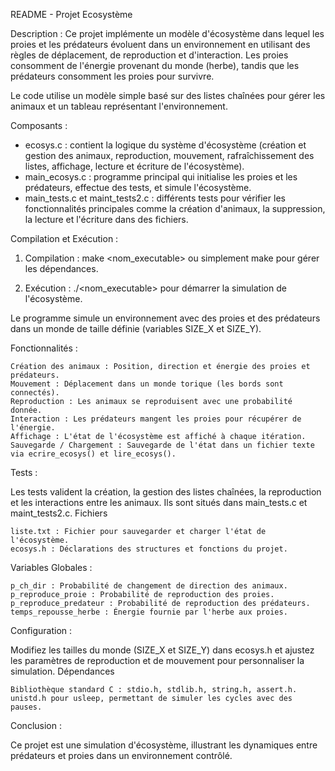 README - Projet Ecosystème

Description :
Ce projet implémente un modèle d'écosystème dans lequel les proies et les prédateurs évoluent dans un environnement en utilisant des règles de déplacement, de reproduction et d'interaction. Les proies consomment de l'énergie provenant du monde (herbe), tandis que les prédateurs consomment les proies pour survivre.

  Le code utilise un modèle simple basé sur des listes chaînées pour gérer les animaux et un tableau représentant l'environnement.

Composants :
  - ecosys.c : contient la logique du système d'écosystème (création et gestion des animaux, reproduction, mouvement, rafraîchissement des listes, affichage, lecture et écriture de l'écosystème).
  - main_ecosys.c : programme principal qui initialise les proies et les prédateurs, effectue des tests, et simule l'écosystème.
  - main_tests.c et maint_tests2.c : différents tests pour vérifier les fonctionnalités principales comme la création d'animaux, la suppression, la lecture et l'écriture dans des fichiers.

Compilation et Exécution :
1. Compilation : make <nom_executable> ou simplement make pour gérer les dépendances. 

2. Exécution : ./<nom_executable> pour démarrer la simulation de l'écosystème.

Le programme simule un environnement avec des proies et des prédateurs dans un monde de taille définie (variables SIZE_X et SIZE_Y).

Fonctionnalités :

    Création des animaux : Position, direction et énergie des proies et prédateurs.
    Mouvement : Déplacement dans un monde torique (les bords sont connectés).
    Reproduction : Les animaux se reproduisent avec une probabilité donnée.
    Interaction : Les prédateurs mangent les proies pour récupérer de l'énergie.
    Affichage : L'état de l'écosystème est affiché à chaque itération.
    Sauvegarde / Chargement : Sauvegarde de l'état dans un fichier texte via ecrire_ecosys() et lire_ecosys().


Tests : 

Les tests valident la création, la gestion des listes chaînées, la reproduction et les interactions entre les animaux. Ils sont situés dans main_tests.c et maint_tests2.c.
Fichiers

    liste.txt : Fichier pour sauvegarder et charger l'état de l'écosystème.
    ecosys.h : Déclarations des structures et fonctions du projet.


Variables Globales :

    p_ch_dir : Probabilité de changement de direction des animaux.
    p_reproduce_proie : Probabilité de reproduction des proies.
    p_reproduce_predateur : Probabilité de reproduction des prédateurs.
    temps_repousse_herbe : Énergie fournie par l'herbe aux proies.


Configuration :

Modifiez les tailles du monde (SIZE_X et SIZE_Y) dans ecosys.h et ajustez les paramètres de reproduction et de mouvement pour personnaliser la simulation.
Dépendances

    Bibliothèque standard C : stdio.h, stdlib.h, string.h, assert.h.
    unistd.h pour usleep, permettant de simuler les cycles avec des pauses.


Conclusion :

Ce projet est une simulation d'écosystème, illustrant les dynamiques entre prédateurs et proies dans un environnement contrôlé.
